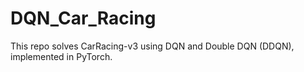 # DQN_Car_Racing
This repo solves CarRacing-v3 using DQN and Double DQN (DDQN), implemented in PyTorch.
